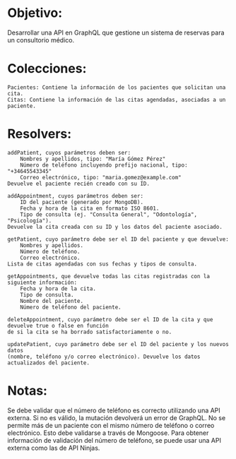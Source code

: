 # Objetivo:
Desarrollar una API en GraphQL que gestione un sistema de reservas para un consultorio médico.

# Colecciones:
    Pacientes: Contiene la información de los pacientes que solicitan una cita.
    Citas: Contiene la información de las citas agendadas, asociadas a un paciente.
# Resolvers:
    addPatient, cuyos parámetros deben ser:
        Nombres y apellidos, tipo: "María Gómez Pérez"
        Número de teléfono incluyendo prefijo nacional, tipo: "+34645543345"
        Correo electrónico, tipo: "maria.gomez@example.com"
    Devuelve el paciente recién creado con su ID.

    addAppointment, cuyos parámetros deben ser:
        ID del paciente (generado por MongoDB).
        Fecha y hora de la cita en formato ISO 8601.
        Tipo de consulta (ej. "Consulta General", "Odontología", "Psicología").
    Devuelve la cita creada con su ID y los datos del paciente asociado.

    getPatient, cuyo parámetro debe ser el ID del paciente y que devuelve:
        Nombres y apellidos.
        Número de teléfono.
        Correo electrónico.
    Lista de citas agendadas con sus fechas y tipos de consulta.

    getAppointments, que devuelve todas las citas registradas con la siguiente información:
        Fecha y hora de la cita.
        Tipo de consulta.
        Nombre del paciente.
        Número de teléfono del paciente.

    deleteAppointment, cuyo parámetro debe ser el ID de la cita y que devuelve true o false en función 
    de si la cita se ha borrado satisfactoriamente o no.

    updatePatient, cuyo parámetro debe ser el ID del paciente y los nuevos datos 
    (nombre, teléfono y/o correo electrónico). Devuelve los datos actualizados del paciente.

# Notas:
Se debe validar que el número de teléfono es correcto utilizando una API externa. Si no es válido, la mutación devolverá un error de GraphQL.
No se permite más de un paciente con el mismo número de teléfono o correo electrónico. Esto debe validarse a través de Mongoose.
Para obtener información de validación del número de teléfono, se puede usar una API externa como las de API Ninjas.